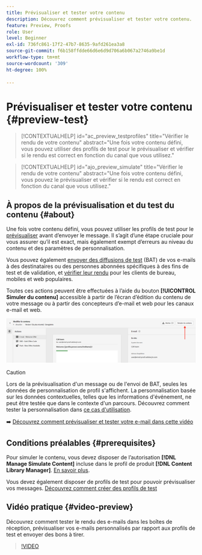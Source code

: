 ```yaml
---
title: Prévisualiser et tester votre contenu
description: Découvrez comment prévisualiser et tester votre contenu.
feature: Preview, Proofs
role: User
level: Beginner
exl-id: 736fc861-17f2-47b7-8635-9afd261ea3a8
source-git-commit: f6b158ffdde66d6e6d9d706a6b067a2746a9be1d
workflow-type: tm+mt
source-wordcount: '309'
ht-degree: 100%

---
```


# Prévisualiser et tester votre contenu {#preview-test}

>[!CONTEXTUALHELP]
>id="ac_preview_testprofiles"
>title="Vérifier le rendu de votre contenu"
>abstract="Une fois votre contenu défini, vous pouvez utiliser des profils de test pour le prévisualiser et vérifier si le rendu est correct en fonction du canal que vous utilisez."

>[!CONTEXTUALHELP]
>id="ajo_preview_simulate"
>title="Vérifier le rendu de votre contenu"
>abstract="Une fois votre contenu défini, vous pouvez le prévisualiser et vérifier si le rendu est correct en fonction du canal que vous utilisez."

## À propos de la prévisualisation et du test du contenu {#about}

Une fois votre contenu défini, vous pouvez utiliser les profils de test pour le [prévisualiser](preview.md) avant d’envoyer le message. Il s’agit d’une étape cruciale pour vous assurer qu’il est exact, mais également exempt d’erreurs au niveau du contenu et des paramètres de personnalisation.

Vous pouvez également [envoyer des diffusions de test](proofs.md) (BAT) de vos e-mails à des destinataires ou des personnes abonnées spécifiques à des fins de test et de validation, et [vérifier leur rendu](rendering.md) pour les clients de bureau, mobiles et web populaires.

Toutes ces actions peuvent être effectuées à l’aide du bouton **[!UICONTROL Simuler du contenu]** accessible à partir de l’écran d’édition du contenu de votre message ou à partir des concepteurs d’e-mail et web pour les canaux e-mail et web.

![](../email/assets/email-preview-button.png)

>[!CAUTION]
>
>Lors de la prévisualisation d&#39;un message ou de l&#39;envoi de BAT, seules les données de personnalisation de profil s&#39;affichent. La personnalisation basée sur les données contextuelles, telles que les informations d&#39;événement, ne peut être testée que dans le contexte d&#39;un parcours. Découvrez comment tester la personnalisation dans [ce cas d&#39;utilisation](../personalization/personalization-use-case.md).

➡️ [Découvrez comment prévisualiser et tester votre e-mail dans cette vidéo](#video-preview)

## Conditions préalables {#prerequisites}

Pour simuler le contenu, vous devez disposer de l’autorisation **[!DNL Manage Simulate Content]** incluse dans le profil de produit **[!DNL Content Library Manager]**. [En savoir plus](../administration/ootb-product-profiles.md#content-library-manager).

Vous devez également disposer de profils de test pour pouvoir prévisualiser vos messages. [Découvrez comment créer des profils de test](../audience/creating-test-profiles.md)

## Vidéo pratique {#video-preview}

Découvrez comment tester le rendu des e-mails dans les boîtes de réception, prévisualiser vos e-mails personnalisés par rapport aux profils de test et envoyer des bons à tirer.

>[!VIDEO](https://video.tv.adobe.com/v/3425026?quality=12)
